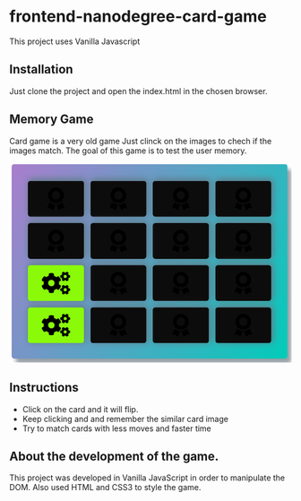 # frontend-nanodegree-card-game

This project uses Vanilla Javascript 

## Installation
Just clone the project and open the index.html in the chosen browser.

## Memory Game
Card game is a very old game Just clinck on the images to chech if the images match. The goal of this game is to test the user memory.

![snippet](img/screenshopt-game.PNG)

## Instructions

* Click on the card and it will flip.
* Keep clicking and and remember the similar card image
* Try to match cards with less moves and faster time

## About the development of the game.

This project was developed in Vanilla JavaScript in order to manipulate the DOM.
Also used HTML and CSS3 to style the game.
